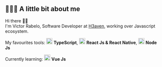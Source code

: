 ## 👨🏻‍💻 A little bit about me

Hi there 👋🏻  
I'm Victor Rabelo, Software Developer at [H3aven](https://h3aven.com), working over Javascript ecosystem.

My favourites tools: <img src="https://xesque.rocketseat.dev/platform/tech/typescript.svg" width="20"/> <b>TypeScript</b>, <img src="https://xesque.rocketseat.dev/platform/tech/react-native.svg" width="20"/> <b>React Js & React Native</b>, <img src="https://xesque.rocketseat.dev/platform/tech/node.svg" width="20"/> <b>Node Js</b>

Currently learning: <img src="https://xesque.rocketseat.dev/platform/tech/vuejs.svg" width="20"/> <b>Vue Js</b>
